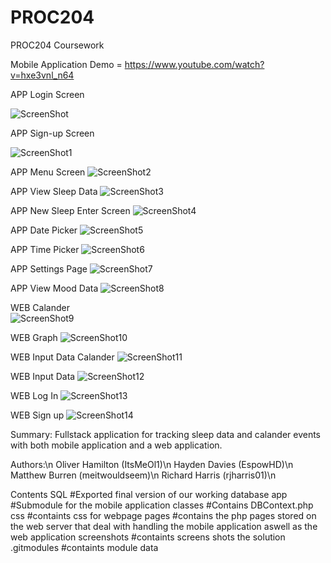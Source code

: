 # PROC204
PROC204 Coursework


Mobile Application Demo = https://www.youtube.com/watch?v=hxe3vnl_n64

APP Login Screen

![ScreenShot](https://github.com/meitwouldseem/PROC204/blob/master/screenshots/APP/98344408_365899881050364_8242011622202146816_n.jpg?raw=true)

APP Sign-up Screen

![ScreenShot1](https://github.com/meitwouldseem/PROC204/blob/master/screenshots/APP/98167854_289257995446136_4633625969800773632_n.jpg?raw=true)

APP Menu Screen
![ScreenShot2](https://github.com/meitwouldseem/PROC204/blob/master/screenshots/APP/98005890_2710399072550368_605763815220445184_n.jpg?raw=true)

APP View Sleep Data 
![ScreenShot3](https://github.com/meitwouldseem/PROC204/blob/master/screenshots/APP/98344408_365899881050364_8242011622202146816_n.jpg?raw=true)

APP New Sleep Enter Screen 
![ScreenShot4](https://github.com/meitwouldseem/PROC204/blob/master/screenshots/APP/98350655_1564793507027992_335947591659290624_n.jpg?raw=true)

APP Date Picker 
![ScreenShot5](https://github.com/meitwouldseem/PROC204/blob/master/screenshots/APP/98186320_1876213029175913_7625371283340918784_n.jpg?raw=true)

APP Time Picker
![ScreenShot6](https://github.com/meitwouldseem/PROC204/blob/master/screenshots/APP/98295982_548974192479613_5430354128469491712_n.jpg?raw=true)

APP Settings Page
![ScreenShot7](https://github.com/meitwouldseem/PROC204/blob/master/screenshots/APP/98363616_530278037652174_6624095869840916480_n.jpg?raw=true)

APP View Mood Data
![ScreenShot8](https://github.com/meitwouldseem/PROC204/blob/master/screenshots/APP/99158840_241371987202840_8067710948703469568_n.jpg?raw=true)



WEB Calander                                                                        
![ScreenShot9](https://github.com/meitwouldseem/PROC204/blob/master/screenshots/Web/Calendar.png?raw=true)


WEB Graph
![ScreenShot10](https://github.com/meitwouldseem/PROC204/blob/master/screenshots/Web/Graph.png?raw=true)


WEB Input Data Calander
![ScreenShot11](https://github.com/meitwouldseem/PROC204/blob/master/screenshots/Web/Input%20data%20calendar.png?raw=true)


WEB Input Data
![ScreenShot12](https://github.com/meitwouldseem/PROC204/blob/master/screenshots/Web/Input%20data.png?raw=true)


WEB Log In
![ScreenShot13](https://github.com/meitwouldseem/PROC204/blob/master/screenshots/Web/Log%20in.png?raw=true)


WEB Sign up
![ScreenShot14](https://github.com/meitwouldseem/PROC204/blob/master/screenshots/Web/Sign%20up.png?raw=true)

Summary:
Fullstack application for tracking sleep data and calander events with both mobile application and a web application. 

Authors:\n
Oliver Hamilton (ItsMeOl1)\n
Hayden Davies   (EspowHD)\n
Matthew Burren  (meitwouldseem)\n
Richard Harris  (rjharris01)\n

Contents
SQL                                #Exported final version of our working database
app                                #Submodule for the mobile application
classes                            #Contains DBContext.php
css                                #containts css for webpage
pages                              #contains the php pages stored on the web server that deal with handling the mobile application                                           aswell as the web application 
screenshots                        #containts screens shots the solution 
.gitmodules                        #containts module data





